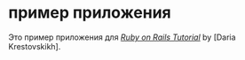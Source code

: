 # пример приложения

Это пример приложения для
[*Ruby on Rails Tutorial*](http://railstutorial.org/)
by [Daria Krestovskikh].